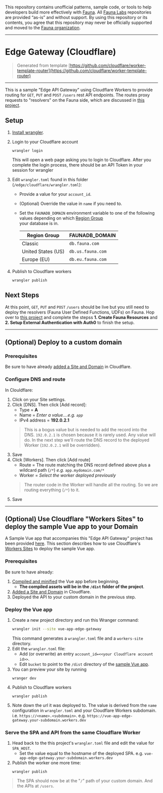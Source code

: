 This repository contains unofficial patterns, sample code, or tools to help developers build more effectively with [Fauna][fauna]. All [Fauna Labs][fauna-labs] repositories are provided “as-is” and without support. By using this repository or its contents, you agree that this repository may never be officially supported and moved to the [Fauna organization][fauna-organization].

[fauna]: https://www.fauna.com/
[fauna-labs]: https://github.com/fauna-labs
[fauna-organization]: https://github.com/fauna

---

# Edge Gateway (Cloudflare)

> Generated from template 
> [https://github.com/cloudflare/worker-template-router](https://github.com/cloudflare/worker-template-router)

---

This is a sample "Edge API Gateway" using Cloudflare Workers to provide routing for `GET`, `PUT` and `POST` `/users`
rest API endpoints. The routes proxy requests to "resolvers" on the Fauna side, which are discussed in
[this project](https://github.com/fauna-labs/vue-fauna-edge-api).

## Setup

1. [Install wrangler](https://developers.cloudflare.com/workers/cli-wrangler/install-update).
   
2. Login to your Cloudflare account
   ```
   wrangler login
   ``` 
   This will open a web page asking you to login to Cloudflare. 
   After you complete the login process, there should be an API Token in your session for wrangler

3. Edit `wrangler.toml` found in this folder (`/edge/cloudflare/wrangler.toml`):
   * Provide a value for your `account_id`.
   * (Optional) Override the value in `name` if you need to.
   * Set the `FAUNADB_DOMAIN` environment variable to one of the following values depending on which
    [Region Group](https://docs.fauna.com/fauna/current/api/fql/region_groups#how-to-use-region-groups)  
    your database is in.

      | Region Group       | FAUNADB_DOMAIN |
      | ------------------ | --------------------------- |
      | Classic            | `db.fauna.com`              |
      | United States (US) | `db.us.fauna.com`           |
      | Europe (EU)        | `db.eu.fauna.com`           |

4. Publish to Cloudflare workers
   ```
   wrangler publish
   ```

## Next Steps

At this point, `GET`, `PUT` and `POST` `/users` should be live but you still need to deploy the resolvers 
(Fauna User Defined Functions, UDFs) on Fauna. Hop over to 
[this project](https://github.com/fauna-labs/vue-fauna-edge-api#1-create-fauna-resources)
and complete the stepss **1. Create Fauna Resources** and **2. Setup External Authentication with Auth0**
to finish the setup.

---

## (Optional) Deploy to a custom domain
### Prerequisites
Be sure to have already 
[added a Site and Domain](https://support.cloudflare.com/hc/en-us/articles/201720164-Creating-a-Cloudflare-account-and-adding-a-website)
in Cloudflare.

### Configure DNS and route
In Clouldflare:
1. Click on your Site settings.
2. Click [DNS]. Then click [Add record]:
   * Type = **A**
   * Name = *Enter a value....e.g. `app`*
   * IPv4 address = **192.0.2.1**
    > This is a bogus value but is needed to add the record into the DNS. `192.0.2.1` is chosen because it is rarely used. 
      Any value will do. In the next step we'll route the DNS record to the deployed Worker (`192.0.2.1` will be overridden).
3. Save
4. Click [Workers]. Then click [Add route]
   * Route = The route matching the DNS record defined above plus a wildcard path (`/*`) *e.g.* `app.mydomain.com/*` 
   * Worker = *Select the worker deployed previously*
    > The router code in the Worker will handle all the routing. So we are routing everything (`/*`) to it.
5. Save

---

## (Optional) Use Cloudflare "Workers Sites" to deploy the sample Vue app to your Domain
A Sample Vue app that accompanies this "Edge API Gateway" project has been provided
[here](https://github.com/fauna-labs/vue-fauna-edge-api). This section describes how to use Cloudflare's
[Workers Sites](https://developers.cloudflare.com/workers/platform/sites) to deploy the sample Vue app.

### Prerequisites
Be sure to have already:
1. [Compiled and minified](https://github.com/fauna-labs/vue-fauna-edge-api#4-setup-the-spa)
   the Vue app before beginning.
   * **The compiled assets will be in the `/dist` folder of the project**. 
2. [Added a Site and Domain](https://support.cloudflare.com/hc/en-us/articles/201720164-Creating-a-Cloudflare-account-and-adding-a-website)
   in Cloudflare.
3. Deployed the API to your custom domain in the previous step.

### Deploy the Vue app
1. Create a new project directory and run this Wranger command:
   ```bash
   wrangler init --site vue-app-edge-gateway
   ```
   This command generates a `wrangler.toml` file and a `workers-site` directory.
2. Edit the `wrangler.toml` file:
   * Add (or overwrite) an entry `account_id=<<your Cloudflare account id>>`.
   * Edit `bucket` to point to the `/dist` directory of the [sample Vue app](https://github.com/fauna-labs/vue-fauna-edge-api). 
3. You can preview your site by running
   ```
   wranger dev
   ```
4. Publish to Cloudflare workers
   ```
   wrangler publish
   ```
5. Note down the url it was deployed to. The value is derived from the `name` configuration in `wrangler.toml`
   and your Cloudflare Workers subdomain. i.e. `https://<name>.<subdomain>`.
   e.g. `https://vue-app-edge-gateway.your-subdomain.workers.dev`

### Serve the SPA and API from the same Cloudflare Worker
1. Head back to the this project's `wrangler.toml` file and edit the value for `SPA_HOST`. 
   * Set the value equal to the hostname of the deployed SPA. e.g. `vue-app-edge-gateway.your-subdomain.workers.dev`
2. Publish the worker one more time:
   ```
   wrangler publish
   ```
> The SPA should  now be at the "`/`" path of your custom domain. And the APIs at `/users`.